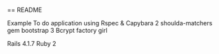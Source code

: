 == README

Example To do application
using Rspec & Capybara 2
shoulda-matchers gem
bootstrap 3
Bcrypt 
factory girl

Rails 4.1.7
Ruby 2
